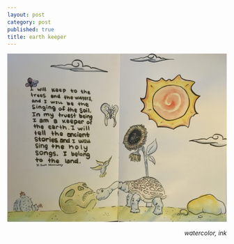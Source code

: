 ```yaml
---
layout: post
category: post
published: true
title: earth keeper
---
```

![keeper of the earth](/media/u-r-da-land.jpeg)
<!--more-->
<span class='date' style='float:right;'>*watercolor, ink*</span>